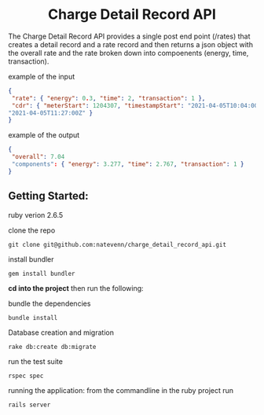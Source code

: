 <h1 align=center>Charge Detail Record API</h1>

<p>The Charge Detail Record API provides a single post end point (/rates) that creates a detail record and a rate record and then returns a json object with the overall rate and the rate broken down into compoenents (energy, time, transaction).</p>

example of the input
```json
{
 "rate": { "energy": 0.3, "time": 2, "transaction": 1 },
 "cdr": { "meterStart": 1204307, "timestampStart": "2021-04-05T10:04:00Z", "meterStop": 1215230, "timestampStop":
"2021-04-05T11:27:00Z" }
}
```
example of the output
```json
{
 "overall": 7.04
 "components": { "energy": 3.277, "time": 2.767, "transaction": 1 }
}
```

Getting Started:
---
ruby verion 2.6.5


clone the repo
```
git clone git@github.com:natevenn/charge_detail_record_api.git
```

install bundler
```
gem install bundler
```

**cd into the project** then run the following:

bundle the dependencies
```
bundle install
```

Database creation and migration
```
rake db:create db:migrate
```

run the test suite
```
rspec spec
```

running the application:
from the commandline in the ruby project run
```
rails server
```




